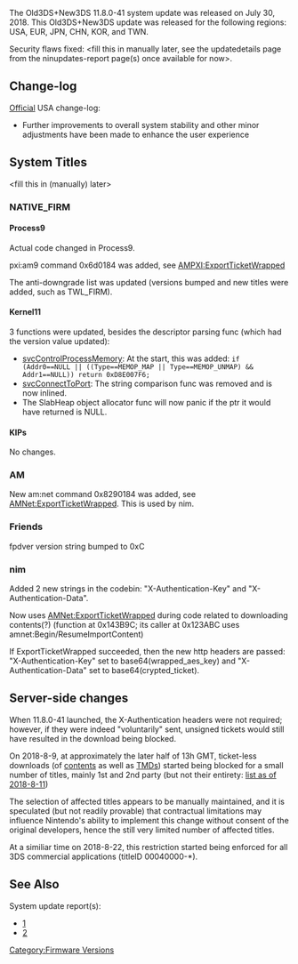 The Old3DS+New3DS 11.8.0-41 system update was released on July 30, 2018.
This Old3DS+New3DS update was released for the following regions: USA,
EUR, JPN, CHN, KOR, and TWN.

Security flaws fixed: \<fill this in manually later, see the
updatedetails page from the ninupdates-report page(s) once available for
now\>.

## Change-log

[Official](https://en-americas-support.nintendo.com/app/answers/detail/a_id/667/p/430/c/267)
USA change-log:

- Further improvements to overall system stability and other minor
  adjustments have been made to enhance the user experience

## System Titles

\<fill this in (manually) later\>

### NATIVE_FIRM

#### Process9

Actual code changed in Process9.

pxi:am9 command 0x6d0184 was added, see
[AMPXI:ExportTicketWrapped](AMPXI:ExportTicketWrapped "wikilink")

The anti-downgrade list was updated (versions bumped and new titles were
added, such as TWL_FIRM).

#### Kernel11

3 functions were updated, besides the descriptor parsing func (which had
the version value updated):

- [svcControlProcessMemory](SVC "wikilink"): At the start, this was
  added:
  `if (Addr0==NULL || ((Type==MEMOP_MAP || Type==MEMOP_UNMAP) && Addr1==NULL)) return 0xD8E007F6;`
- [svcConnectToPort](SVC "wikilink"): The string comparison func was
  removed and is now inlined.
- The SlabHeap object allocator func will now panic if the ptr it would
  have returned is NULL.

#### KIPs

No changes.

### AM

New am:net command 0x8290184 was added, see
[AMNet:ExportTicketWrapped](AMNet:ExportTicketWrapped "wikilink"). This
is used by nim.

### Friends

fpdver version string bumped to 0xC

### nim

Added 2 new strings in the codebin: "X-Authentication-Key" and
"X-Authentication-Data".

Now uses
[AMNet:ExportTicketWrapped](AMNet:ExportTicketWrapped "wikilink") during
code related to downloading contents(?) (function at 0x143B9C; its
caller at 0x123ABC uses amnet:Begin/ResumeImportContent)

If ExportTicketWrapped succeeded, then the new http headers are passed:
"X-Authentication-Key" set to base64(wrapped_aes_key) and
"X-Authentication-Data" set to base64(crypted_ticket).

## Server-side changes

When 11.8.0-41 launched, the X-Authentication headers were not required;
however, if they were indeed "voluntarily" sent, unsigned tickets would
still have resulted in the download being blocked.

On 2018-8-9, at approximately the later half of 13h GMT, ticket-less
downloads (of [contents](NCCH "wikilink") as well as
[TMDs](TMD "wikilink")) started being blocked for a small number of
titles, mainly 1st and 2nd party (but not their entirety: [list as of
2018-8-11](https://gbatemp.net/threads/z.514370/page-12#post-8210076))

The selection of affected titles appears to be manually maintained, and
it is speculated (but not readily provable) that contractual limitations
may influence Nintendo's ability to implement this change without
consent of the original developers, hence the still very limited number
of affected titles.

At a similiar time on 2018-8-22, this restriction started being enforced
for all 3DS commercial applications (titleID 00040000-\*).

## See Also

System update report(s):

- [1](https://yls8.mtheall.com/ninupdates/reports.php?date=07-30-18_08-00-36&sys=ctr)
- [2](https://yls8.mtheall.com/ninupdates/reports.php?date=07-30-18_08-00-40&sys=ktr)

[Category:Firmware Versions](Category:Firmware_Versions "wikilink")